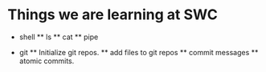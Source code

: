 Things we are learning at SWC
=============================

* shell
** ls
** cat
** pipe

* git
** Initialize git repos.
** add files to git repos
** commit messages
** atomic commits.
